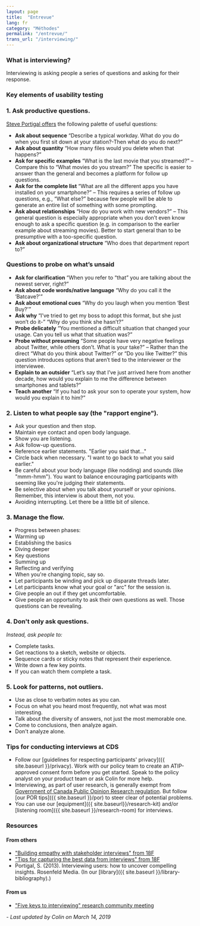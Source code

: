 ```yaml
---
layout: page
title:  "Entrevue"
lang: fr
category: "Méthodes"
permalink: "/entrevue/"
trans_url: "/interviewing/"
---
```




### What is interviewing?
Interviewing is asking people a series of questions and asking for their response.

### Key elements of usability testing

### 1. Ask productive questions.

[Steve Portigal offers](https://portigal.com/seventeen-types-of-interviewing-questions/) the following palette of useful questions:
* **Ask about sequence** “Describe a typical workday. What do you do when you first sit down at your station?-Then what do you do next?”
* **Ask about quantity** “How many files would you delete when that happens?”
* **Ask for specific examples** “What is the last movie that you streamed?” – Compare this to “What movies do you stream?” The specific is easier to answer than the general and becomes a platform for follow up questions.
* **Ask for the complete list** “What are all the different apps you have installed on your smartphone?” – This requires a series of follow up questions, e.g., “What else?” because few people will be able to generate an entire list of something with some prompting.
* **Ask about relationships** “How do you work with new vendors?” – This general question is especially appropriate when you don’t even know enough to ask a specific question (e.g. in comparison to the earlier example about streaming movies). Better to start general than to be presumptive with a too-specific question.
* **Ask about organizational structure** “Who does that department report to?”

### Questions to probe on what’s unsaid
* **Ask for clarification** “When you refer to “that” you are talking about the newest server, right?”
* **Ask about code words/native language** “Why do you call it the ‘Batcave?'”
* **Ask about emotional cues** “Why do you laugh when you mention ‘Best Buy?'”
* **Ask why** “I’ve tried to get my boss to adopt this format, but she just won’t do it-” “Why do you think she hasn’t?”
* **Probe delicately** “You mentioned a difficult situation that changed your usage. Can you tell us what that situation was?”
* **Probe without presuming** “Some people have very negative feelings about Twitter, while others don’t. What is your take?” – Rather than the direct “What do you think about Twitter?” or “Do you like Twitter?” this question introduces options that aren’t tied to the interviewer or the interviewee.
* **Explain to an outsider** “Let’s say that I’ve just arrived here from another decade, how would you explain to me the difference between smartphones and tablets?”
* **Teach another** “If you had to ask your son to operate your system, how would you explain it to him?”

### 2. Listen to what people say (the "rapport engine").
*   Ask your question and then stop.
*   Maintain eye contact and open body language.
*   Show you are listening.
 *   Ask follow-up questions.
 *   Reference earlier statements. "Earlier you said that…"
 *   Circle back when necessary. "I want to go back to what you said earlier."
*   Be careful about your body language (like nodding) and sounds (like "mmm-hmm"). You want to balance encouraging participants with seeming like you're judging their statements.
*   Be selective about when you talk about yourself or your opinions. Remember, this interview is about them, not you.
*   Avoiding interrupting. Let there be a little bit of silence. 



### 3. Manage the flow.
*   Progress between phases:
 *   Warming up
 *   Establishing the basics
 *   Diving deeper
 *   Key questions
 *   Summing up
 *   Reflecting and verifying
*   When you're changing topic, say so.
*   Let participants be winding and pick up disparate threads later.
*   Let participants know what your goal or "arc" for the session is.
*   Give people an out if they get uncomfortable.
*   Give people an opportunity to ask their own questions as well. Those questions can be revealing.

### 4. Don't only ask questions.

_Instead, ask people to:_
*   Complete tasks.
*   Get reactions to a sketch, website or objects.
*   Sequence cards or sticky notes that represent their experience.
*   Write down a few key points.
*   If you can watch them complete a task.

### 5. Look for patterns, not outliers.
*   Use as close to verbatim notes as you can.
*   Focus on what you heard most frequently, not what was most interesting.
*   Talk about the diversity of answers, not just the most memorable one.
*   Come to conclusions, then analyze again.
*   Don't analyze alone.

### Tips for conducting interviews at CDS
* Follow our [guidelines for respecting participants' privacy]({{ site.baseurl }}/privacy). Work with our policy team to create an ATIP-approved consent form before you get started. Speak to the policy analyst on your product team or ask Colin for more help.
* Interviewing, as part of user research, is generally exempt from [Government of Canada Public Opinion Research regulation](https://www.canada.ca/en/treasury-board-secretariat/services/government-communications/public-opinion-research-government.html#toc3). But follow [our POR tips]({{ site.baseurl }}/por) to steer clear of potential problems.
* You can use our [equipment]({{ site.baseurl}}/research-kit) and/or [listening room]({{ site.baseurl }}/research-room) for interviews. 

### Resources

#### From others
* ["Building empathy with stakeholder interviews" from 18F](https://18f.gsa.gov/2016/06/20/build-empathy-with-stakeholder-interviews-part-1-preparation/)
* ["Tips for capturing the best data from interviews" from 18F](https://18f.gsa.gov/2016/02/09/tips-for-capturing-the-best-data-from-user-interviews/)
* Portigal, S. (2013). Interviewing users: how to uncover compelling insights. Rosenfeld Media. (In our [library]({{ site.baseurl }}/library-bibliography).)

#### From us
* ["Five keys to interviewing" research community meeting](https://docs.google.com/document/d/10yAV4DzfJfwwg9-9JirBguo3eMxuZPw6bigbfSDUqhQ/edit?usp=drive_web&ouid=115428102159383580616)

_- Last updated by Colin on March 14, 2019_